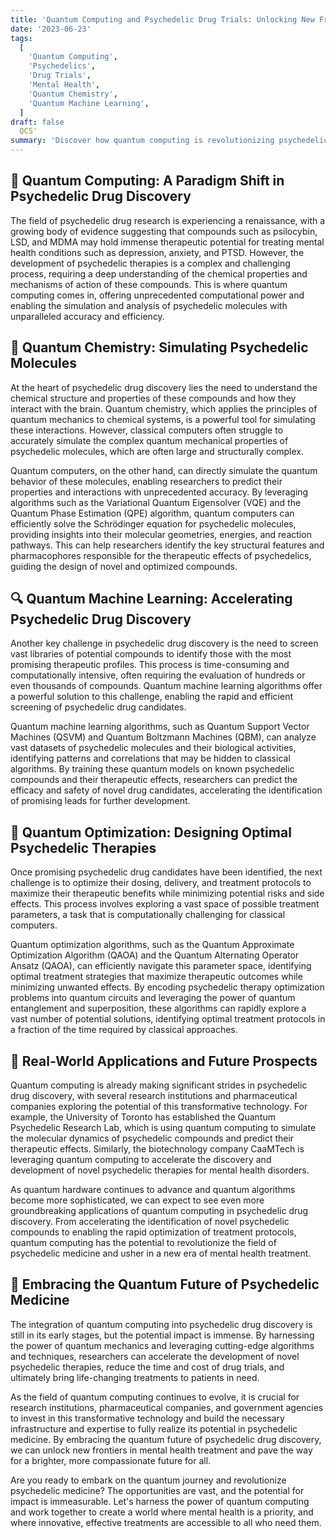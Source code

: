```yaml
---
title: 'Quantum Computing and Psychedelic Drug Trials: Unlocking New Frontiers in Mental Health Treatment'
date: '2023-06-23'
tags:
  [
    'Quantum Computing',
    'Psychedelics',
    'Drug Trials',
    'Mental Health',
    'Quantum Chemistry',
    'Quantum Machine Learning',
  ]
draft: false
  QCS'
summary: 'Discover how quantum computing is revolutionizing psychedelic drug trials and paving the way for groundbreaking advancements in mental health treatment. From quantum chemistry simulations to quantum machine learning, explore the cutting-edge techniques that are unlocking new insights into the therapeutic potential of psychedelics.'
---
```


## 🧠 Quantum Computing: A Paradigm Shift in Psychedelic Drug Discovery

The field of psychedelic drug research is experiencing a renaissance, with a growing body of evidence suggesting that compounds such as psilocybin, LSD, and MDMA may hold immense therapeutic potential for treating mental health conditions such as depression, anxiety, and PTSD. However, the development of psychedelic therapies is a complex and challenging process, requiring a deep understanding of the chemical properties and mechanisms of action of these compounds. This is where quantum computing comes in, offering unprecedented computational power and enabling the simulation and analysis of psychedelic molecules with unparalleled accuracy and efficiency.

## 🌈 Quantum Chemistry: Simulating Psychedelic Molecules

At the heart of psychedelic drug discovery lies the need to understand the chemical structure and properties of these compounds and how they interact with the brain. Quantum chemistry, which applies the principles of quantum mechanics to chemical systems, is a powerful tool for simulating these interactions. However, classical computers often struggle to accurately simulate the complex quantum mechanical properties of psychedelic molecules, which are often large and structurally complex.

Quantum computers, on the other hand, can directly simulate the quantum behavior of these molecules, enabling researchers to predict their properties and interactions with unprecedented accuracy. By leveraging algorithms such as the Variational Quantum Eigensolver (VQE) and the Quantum Phase Estimation (QPE) algorithm, quantum computers can efficiently solve the Schrödinger equation for psychedelic molecules, providing insights into their molecular geometries, energies, and reaction pathways. This can help researchers identify the key structural features and pharmacophores responsible for the therapeutic effects of psychedelics, guiding the design of novel and optimized compounds.

## 🔍 Quantum Machine Learning: Accelerating Psychedelic Drug Discovery

Another key challenge in psychedelic drug discovery is the need to screen vast libraries of potential compounds to identify those with the most promising therapeutic profiles. This process is time-consuming and computationally intensive, often requiring the evaluation of hundreds or even thousands of compounds. Quantum machine learning algorithms offer a powerful solution to this challenge, enabling the rapid and efficient screening of psychedelic drug candidates.

Quantum machine learning algorithms, such as Quantum Support Vector Machines (QSVM) and Quantum Boltzmann Machines (QBM), can analyze vast datasets of psychedelic molecules and their biological activities, identifying patterns and correlations that may be hidden to classical algorithms. By training these quantum models on known psychedelic compounds and their therapeutic effects, researchers can predict the efficacy and safety of novel drug candidates, accelerating the identification of promising leads for further development.

## 🧪 Quantum Optimization: Designing Optimal Psychedelic Therapies

Once promising psychedelic drug candidates have been identified, the next challenge is to optimize their dosing, delivery, and treatment protocols to maximize their therapeutic benefits while minimizing potential risks and side effects. This process involves exploring a vast space of possible treatment parameters, a task that is computationally challenging for classical computers.

Quantum optimization algorithms, such as the Quantum Approximate Optimization Algorithm (QAOA) and the Quantum Alternating Operator Ansatz (QAOA), can efficiently navigate this parameter space, identifying optimal treatment strategies that maximize therapeutic outcomes while minimizing unwanted effects. By encoding psychedelic therapy optimization problems into quantum circuits and leveraging the power of quantum entanglement and superposition, these algorithms can rapidly explore a vast number of potential solutions, identifying optimal treatment protocols in a fraction of the time required by classical approaches.

## 🚀 Real-World Applications and Future Prospects

Quantum computing is already making significant strides in psychedelic drug discovery, with several research institutions and pharmaceutical companies exploring the potential of this transformative technology. For example, the University of Toronto has established the Quantum Psychedelic Research Lab, which is using quantum computing to simulate the molecular dynamics of psychedelic compounds and predict their therapeutic effects. Similarly, the biotechnology company CaaMTech is leveraging quantum computing to accelerate the discovery and development of novel psychedelic therapies for mental health disorders.

As quantum hardware continues to advance and quantum algorithms become more sophisticated, we can expect to see even more groundbreaking applications of quantum computing in psychedelic drug discovery. From accelerating the identification of novel psychedelic compounds to enabling the rapid optimization of treatment protocols, quantum computing has the potential to revolutionize the field of psychedelic medicine and usher in a new era of mental health treatment.

## 🔮 Embracing the Quantum Future of Psychedelic Medicine

The integration of quantum computing into psychedelic drug discovery is still in its early stages, but the potential impact is immense. By harnessing the power of quantum mechanics and leveraging cutting-edge algorithms and techniques, researchers can accelerate the development of novel psychedelic therapies, reduce the time and cost of drug trials, and ultimately bring life-changing treatments to patients in need.

As the field of quantum computing continues to evolve, it is crucial for research institutions, pharmaceutical companies, and government agencies to invest in this transformative technology and build the necessary infrastructure and expertise to fully realize its potential in psychedelic medicine. By embracing the quantum future of psychedelic drug discovery, we can unlock new frontiers in mental health treatment and pave the way for a brighter, more compassionate future for all.

Are you ready to embark on the quantum journey and revolutionize psychedelic medicine? The opportunities are vast, and the potential for impact is immeasurable. Let's harness the power of quantum computing and work together to create a world where mental health is a priority, and where innovative, effective treatments are accessible to all who need them.
